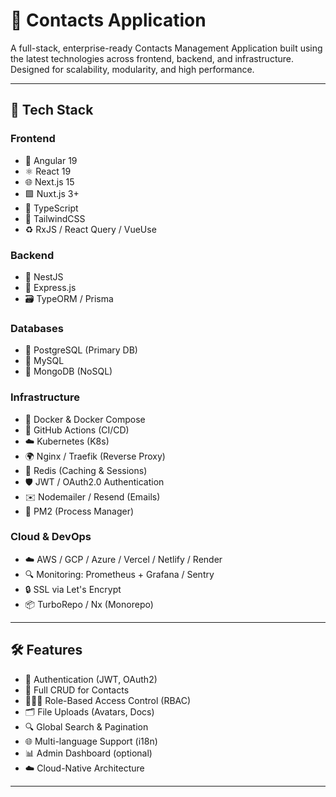 # 📇 Contacts Application

A full-stack, enterprise-ready Contacts Management Application built using the latest technologies across frontend, backend, and infrastructure. Designed for scalability, modularity, and high performance.

---

## 🚀 Tech Stack

### Frontend

- 🔷 Angular 19
- ⚛️ React 19
- 🌐 Next.js 15
- 🟩 Nuxt.js 3+
- 🧪 TypeScript
- 🎨 TailwindCSS
- ♻️ RxJS / React Query / VueUse

### Backend

- 🧠 NestJS
- 🔌 Express.js
- 🗃️ TypeORM / Prisma

### Databases

- 🐘 PostgreSQL (Primary DB)
- 🐬 MySQL
- 🍃 MongoDB (NoSQL)

### Infrastructure

- 🐳 Docker & Docker Compose
- 🧪 GitHub Actions (CI/CD)
- ☁️ Kubernetes (K8s)
- 🌍 Nginx / Traefik (Reverse Proxy)
- 🔐 Redis (Caching & Sessions)
- 🛡️ JWT / OAuth2.0 Authentication
- ✉️ Nodemailer / Resend (Emails)
- 🧪 PM2 (Process Manager)

### Cloud & DevOps

- ☁️ AWS / GCP / Azure / Vercel / Netlify / Render
- 🔍 Monitoring: Prometheus + Grafana / Sentry
- 🔒 SSL via Let's Encrypt
- 📦 TurboRepo / Nx (Monorepo)

---

## 🛠️ Features

- 🔐 Authentication (JWT, OAuth2)
- 📇 Full CRUD for Contacts
- 🧑‍🤝‍🧑 Role-Based Access Control (RBAC)
- 🗂️ File Uploads (Avatars, Docs)
- 🔍 Global Search & Pagination
- 🌐 Multi-language Support (i18n)
- 📊 Admin Dashboard (optional)
- ☁️ Cloud-Native Architecture

---

